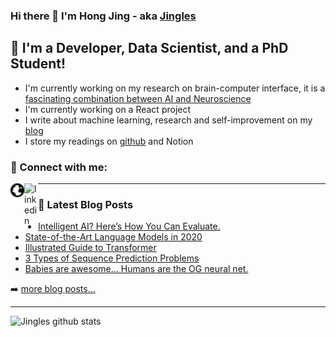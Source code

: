 ### Hi there 👋 I'm Hong Jing - aka [Jingles][website]

## 🤠 I'm a Developer, Data Scientist, and a PhD Student!

- I'm currently working on my research on brain-computer interface, it is a [fascinating combination between AI and Neuroscience](https://jinglescode.github.io/2020/03/03/fascinating-relationship-between-ai-neuroscience/)
- I'm currently working on a React project
- I write about machine learning, research and self-improvement on my [blog][website]
- I store my readings on [github][readings] and Notion

### 📡 Connect with me:

[<img align="left" alt="website" width="22px" src="https://raw.githubusercontent.com/iconic/open-iconic/master/svg/globe.svg" />][website]
[<img align="left" alt="linkedin" width="22px" src="https://cdn.jsdelivr.net/npm/simple-icons@v3/icons/linkedin.svg" />][linkedin]

---

### 📕 Latest Blog Posts

<!-- BLOG-POST-LIST:START -->
- [Intelligent AI? Here’s How You Can Evaluate.](https://jinglescode.github.io/2020/06/19/intelligent-ai-heres-how-you-evaluate/)
- [State-of-the-Art Language Models in 2020](https://jinglescode.github.io/2020/05/28/state-of-the-art-language-models-2020/)
- [Illustrated Guide to Transformer](https://jinglescode.github.io/2020/05/27/illustrated-guide-transformer/)
- [3 Types of Sequence Prediction Problems](https://jinglescode.github.io/2020/05/21/three-types-sequence-prediction-problems/)
- [Babies are awesome… Humans are the OG neural net.](https://jinglescode.github.io/2020/05/10/babies-awesome-humans-og-neural-net/)
<!-- BLOG-POST-LIST:END -->

➡️ [more blog posts...][website]

---

![Jingles github stats](https://github-readme-stats.vercel.app/api?username=jinglescode&show_icons=true&theme=dracula&include_all_commits=true&count_private=true&hide=prs,issues)

[website]: https://jinglescode.github.io/
[readings]: https://jinglescode.github.io/readings
[linkedin]: https://www.linkedin.com/in/jingles/
